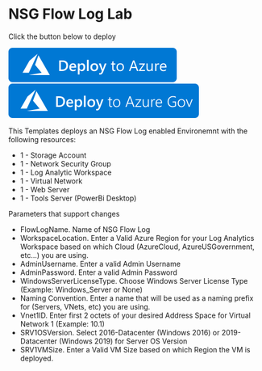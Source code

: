 # NSG Flow Log Lab

Click the button below to deploy

[![Deploy To Azure](https://raw.githubusercontent.com/Azure/azure-quickstart-templates/master/1-CONTRIBUTION-GUIDE/images/deploytoazure.svg?sanitize=true)](https://portal.azure.com/#create/Microsoft.Template/uri/https%3A%2F%2Fraw.githubusercontent.com%2Felliottfieldsjr%2FKillerHomeLab%2Fmaster%2FNetwork-Security-Group-NSG-Flow%2Fazuredeploy.json)
[![Deploy To Azure US Gov](https://raw.githubusercontent.com/Azure/azure-quickstart-templates/master/1-CONTRIBUTION-GUIDE/images/deploytoazuregov.svg?sanitize=true)](https://portal.azure.us/#create/Microsoft.Template/uri/https%3A%2F%2Fraw.githubusercontent.com%2Felliottfieldsjr%2FKillerHomeLab%2Fmaster%2FNetwork-Security-Group-NSG-Flow%2Fazuregovdeploy.json)

This Templates deploys an NSG Flow Log enabled Environemnt with the following resources:

- 1 - Storage Account
- 1 - Network Security Group
- 1 - Log Analytic Workspace
- 1 - Virtual Network
- 1 - Web Server
- 1 - Tools Server (PowerBi Desktop)

Parameters that support changes

- FlowLogName. Name of NSG Flow Log
- WorkspaceLocation. Enter a Valid Azure Region for your Log Analytics Workspace based on which Cloud (AzureCloud, AzureUSGovernment, etc...) you are using.
- AdminUsername.  Enter a valid Admin Username
- AdminPassword.  Enter a valid Admin Password
- WindowsServerLicenseType.  Choose Windows Server License Type (Example:  Windows_Server or None)
- Naming Convention. Enter a name that will be used as a naming prefix for (Servers, VNets, etc) you are using.
- Vnet1ID.  Enter first 2 octets of your desired Address Space for Virtual Network 1 (Example:  10.1)
- SRV1OSVersion.  Select 2016-Datacenter (Windows 2016) or 2019-Datacenter (Windows 2019) for Server OS Version
- SRV1VMSize.  Enter a Valid VM Size based on which Region the VM is deployed.